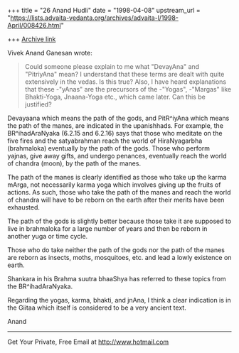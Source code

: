 +++
title = "26 Anand Hudli"
date = "1998-04-08"
upstream_url = "https://lists.advaita-vedanta.org/archives/advaita-l/1998-April/008426.html"

+++
[Archive link](https://lists.advaita-vedanta.org/archives/advaita-l/1998-April/008426.html)

  Vivek Anand Ganesan wrote:

>   Could someone please explain to me what "DevayAna" and "PitriyAna"
>mean?  I understand that these terms are dealt with quite extensively
>in the vedas.  Is this true?  Also, I have heard explanations that
>these  -"yAnas" are the precursors of the -"Yogas", -"Margas" like
>Bhakti-Yoga, Jnaana-Yoga etc., which came later.  Can this be
justified?
>

 Devayaana which means the path of the gods, and PitR^iyAna which
 means the path of the manes, are indicated in the upanishhads.
 For example, the BR^ihadAraNyaka (6.2.15 and 6.2.16) says that
 those who meditate on the five fires and the satyabrahman reach
 the world of HiraNyagarbha (brahmaloka) eventually by the path
 of the gods. Those who perform yajnas, give away gifts, and
 undergo penances, eventually reach the world of chandra (moon),
 by the path of the manes.

 The path of the manes is clearly identified as those who take up
 the karma mArga, not necessarily karma yoga which involves giving
 up the fruits of actions. As such, those who take the path of the
 manes and reach the world of chandra will have to be reborn on the
 earth after their merits have been exhausted.

 The path of the gods is slightly better because those take it
 are supposed to live in brahmaloka for a large number of years and
 then be reborn in another yuga or time cycle.

 Those who do take neither the path of the gods nor the path of the
 manes are reborn as insects, moths, mosquitoes, etc. and lead a
 lowly existence on earth.

 Shankara in his Brahma suutra bhaaShya has referred to these topics
 from the BR^ihadAraNyaka.

 Regarding the yogas, karma, bhakti, and jnAna, I think a clear
 indication is in the Giitaa which itself is considered to be a very
 ancient text.

 Anand

______________________________________________________
Get Your Private, Free Email at http://www.hotmail.com

